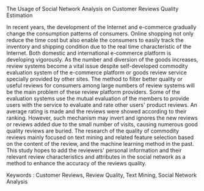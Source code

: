 The Usage of Social Network Analysis on Customer Reviews Quality Estimation

In recent years, the development of the Internet and e-commerce gradually change the consumption patterns of consumers. Online shopping not only reduce the time cost but also enable the consumers to easily track the inventory and shipping condition due to the real time characteristic of the Internet. Both domestic and international e-commerce platform is developing vigorously. As the number and diversion of the goods increases, review systems become a vital issue despite self-developed commodity evaluation system of the e-commerce platform or goods review service specially provided by other sites. The method to filter better quality or useful reviews for consumers among large numbers of review systems will be the main problem of these review platform providers. Some of the evaluation systems use the mutual evaluation of the members to provide users with the service to evaluate and rate other users' product reviews. An average rating is made and the reviews were showed according to their ranking. However, such mechanism may invert and ignores the new reviews or reviews added due to the small number of visits, causing numerous good quality reviews are buried. The research of the quality of commodity reviews mainly focused on text mining and related feature selection based on the content of the review, and the machine learning method in the past. This study hopes to add the reviewers' personal information and their relevant review characteristics and attributes in the social network as a method to enhance the accuracy of the reviews quality.

Keywords : Customer Reviews, Review Quality, Text Mining, Social Network Analysis
